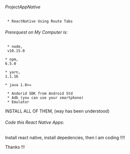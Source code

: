 ###### ProjectAppNative
```
 * ReactNative Using Route Tabs
```
###### Prerequest on My Computer is:
```
 * node, 
 v10.15.0

* npm, 
6.5.0

* yarn, 
1.1.16

* java 1.8>=

 * Andorid SDK from Android Std
 * Adb (you can use your smartphone)
 * Emulator
```
 INSTALL ALL OF THEM, (way has been understood)

###### Code this React Native Apps:

 Install react native, install depedencies, then I am coding !!!!

 Thanks !!!
